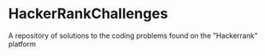 # HackerRankChallenges
A repository of solutions to the coding problems found on the "Hackerrank" platform
